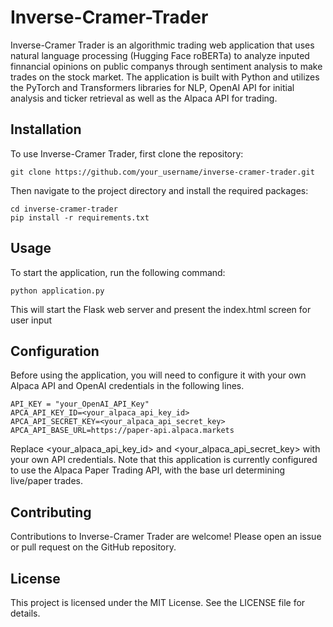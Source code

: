 # Inverse-Cramer-Trader

Inverse-Cramer Trader is an algorithmic trading web application that uses natural language processing (Hugging Face roBERTa) to analyze inputed finnancial opinions on public companys through sentiment analysis to make trades on the stock market. The application is built with Python and utilizes the PyTorch and Transformers libraries for NLP, OpenAI API for initial analysis and ticker retrieval as well as the Alpaca API for trading.

## Installation

To use Inverse-Cramer Trader, first clone the repository:

```
git clone https://github.com/your_username/inverse-cramer-trader.git
```

Then navigate to the project directory and install the required packages:

```
cd inverse-cramer-trader
pip install -r requirements.txt
```
## Usage

To start the application, run the following command:
```
python application.py
```
This will start the Flask web server and present the index.html screen for user input

## Configuration 

Before using the application, you will need to configure it with your own Alpaca API and OpenAI credentials in the following lines.
```
API_KEY = "your_OpenAI_API_Key"
APCA_API_KEY_ID=<your_alpaca_api_key_id>
APCA_API_SECRET_KEY=<your_alpaca_api_secret_key>
APCA_API_BASE_URL=https://paper-api.alpaca.markets
```
Replace <your_alpaca_api_key_id> and <your_alpaca_api_secret_key> with your own API credentials. Note that this application is currently configured to use the Alpaca Paper Trading API, with the base url determining live/paper trades.

## Contributing

Contributions to Inverse-Cramer Trader are welcome! Please open an issue or pull request on the GitHub repository.

## License

This project is licensed under the MIT License. See the LICENSE file for details.
